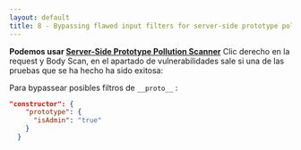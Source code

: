 ```yaml
---
layout: default
title: 8 - Bypassing flawed input filters for server-side prototype pollution
---
```

**Podemos usar  [Server-Side Prototype Pollution Scanner](https://portswigger.net/bappstore/c1d4bd60626d4178a54d36ee802cf7e8)**
Clic derecho en la request y Body Scan, en el apartado de vulnerabilidades sale si una de las pruebas que se ha hecho ha sido exitosa:

Para bypassear posibles filtros de `__proto__` :
```json
"constructor": {
    "prototype": {
      "isAdmin": "true"
    }
  }
```
